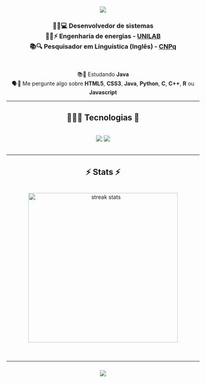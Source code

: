 <h1 align="center">
    <img src="https://readme-typing-svg.herokuapp.com/?font=Righteous&size=35&center=true&vCenter=true&width=500&height=70&duration=4000&lines=Olá+!+👋;+Seja+bem+Vindo(a)!;" />
</h1> 
<h3 align="center">
👨‍💻💻 Desenvolvedor de sistemas<br>
👷‍♂️⚡ Engenharia de energias - <strong><a href="https://unilab.edu.br/institucional-2/" target="_blank">UNILAB</a></strong>   <br>
📚🔍 Pesquisador em Linguística (Inglês) -  <strong><a href="" target="_blank">CNPq</a></strong>   <br>
</h3>
<br/>
<div align="center">
 
 📚🌱 Estudando <strong>Java</strong><br>
 🗣️💬 Me pergunte algo sobre <strong>HTML5</strong>, <strong>CSS3</strong>, 
<strong>Java</strong>,
<strong>Python</strong>, <strong>C</strong>, <strong>C++</strong>, <strong>R</strong> ou <strong>Javascript</strong>
 
 </div>
 
<div align="center"> 
</div>
 <hr/>
 
<h2 align="center"> 👩🏼‍💻 Tecnologias 🧠</h2>
<br/>
<div align="center">
    <div align="center">
    <img src="https://skillicons.dev/icons?i=html,css,vscode,github,git,r,java,javascript" />
    <img src="https://skillicons.dev/icons?i=python,c" /><br>
</div>
</div>
<br/>
<hr/>
<h2 align="center">⚡ Stats ⚡</h2>
<br>
<div align=center>
  <img width=390 src="https://github-readme-streak-stats-salesp07.vercel.app/?user=devlucaspassos&count_private=true&theme=react&border_radius=10" alt="streak stats"/>
  <br/>
</div>
<br/><br/>
<hr/>

<h3 align="center">
    <img src="https://readme-typing-svg.herokuapp.com/?font=Righteous&size=25&center=true&vCenter=true&width=500&height=70&duration=4000&lines=Obrigado+pela+visita!;😘">
</h3>

<br/>
